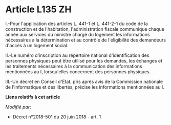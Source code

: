 # Article L135 ZH

I.-Pour l'application des articles L. 441-1 et L. 441-2-1 du code de la construction et de l'habitation, l'administration
fiscale communique chaque année aux services du ministre chargé du logement les informations nécessaires à la détermination
et au contrôle de l'éligibilité des demandeurs d'accès à un logement social.

II.-Le numéro d'inscription au répertoire national d'identification des personnes physiques peut être utilisé pour les
demandes, les échanges et les traitements nécessaires à la communication des informations mentionnées au I, lorsqu'elles
concernent des personnes physiques.

III.-Un décret en Conseil d'Etat, pris après avis de la Commission nationale de l'informatique et des libertés, précise les
informations mentionnées au I.

**Liens relatifs à cet article**

_Modifié par_:

  - Décret n°2018-501 du 20 juin 2018 - art. 1
